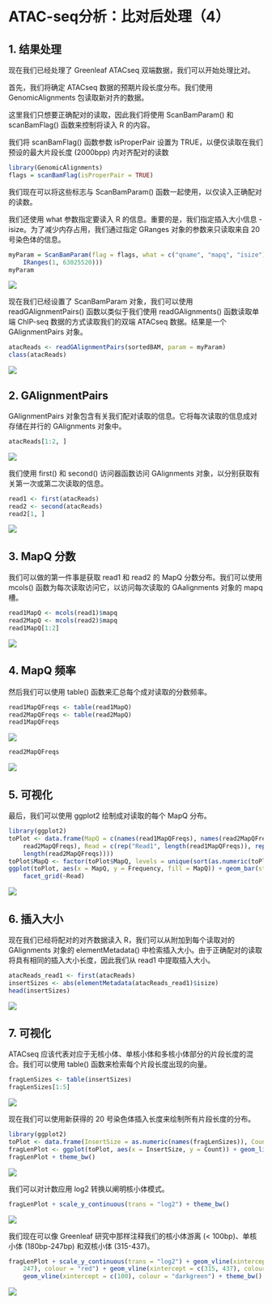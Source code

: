 # ATAC-seq分析：比对后处理（4）



## 1. 结果处理

现在我们已经处理了 Greenleaf ATACseq 双端数据，我们可以开始处理比对。

首先，我们将确定 ATACseq 数据的预期片段长度分布。我们使用 GenomicAlignments 包读取新对齐的数据。

这里我们只想要正确配对的读取，因此我们将使用 ScanBamParam() 和 scanBamFlag() 函数来控制将读入 R 的内容。

我们将 scanBamFlag() 函数参数 isProperPair 设置为 TRUE，以便仅读取在我们预设的最大片段长度 (2000bpp) 内对齐配对的读数

```R
library(GenomicAlignments)
flags = scanBamFlag(isProperPair = TRUE)
```

我们现在可以将这些标志与 ScanBamParam() 函数一起使用，以仅读入正确配对的读数。

我们还使用 what 参数指定要读入 R 的信息。重要的是，我们指定插入大小信息 - isize。为了减少内存占用，我们通过指定 GRanges 对象的参数来只读取来自 20 号染色体的信息。

```R
myParam = ScanBamParam(flag = flags, what = c("qname", "mapq", "isize"), which = GRanges("chr20",
    IRanges(1, 63025520)))
myParam
```

![](https://swindler-typora.oss-cn-chengdu.aliyuncs.com/typora_imgs/image-20221227214510922.png)



现在我们已经设置了 ScanBamParam 对象，我们可以使用 readGAlignmentPairs() 函数以类似于我们使用 readGAlignments() 函数读取单端 ChIP-seq 数据的方式读取我们的双端 ATACseq 数据。结果是一个 GAlignmentPairs 对象。

```R
atacReads <- readGAlignmentPairs(sortedBAM, param = myParam)
class(atacReads)
```

![](https://swindler-typora.oss-cn-chengdu.aliyuncs.com/typora_imgs/image-20221227214548105.png)



## 2. GAlignmentPairs

GAlignmentPairs 对象包含有关我们配对读取的信息。它将每次读取的信息成对存储在并行的 GAlignments 对象中。

```R
atacReads[1:2, ]
```

![](https://swindler-typora.oss-cn-chengdu.aliyuncs.com/typora_imgs/image-20221227214655653.png)



我们使用 first() 和 second() 访问器函数访问 GAlignments 对象，以分别获取有关第一次或第二次读取的信息。

```R
read1 <- first(atacReads)
read2 <- second(atacReads)
read2[1, ]
```

![](https://swindler-typora.oss-cn-chengdu.aliyuncs.com/typora_imgs/image-20221227215152595.png)



## 3. MapQ 分数

我们可以做的第一件事是获取 read1 和 read2 的 MapQ 分数分布。我们可以使用 mcols() 函数为每次读取访问它，以访问每次读取的 GAalignments 对象的 mapq 槽。

```R
read1MapQ <- mcols(read1)$mapq
read2MapQ <- mcols(read2)$mapq
read1MapQ[1:2]
```

![](https://swindler-typora.oss-cn-chengdu.aliyuncs.com/typora_imgs/image-20221227215232613.png)



## 4. MapQ 频率

然后我们可以使用 table() 函数来汇总每个成对读取的分数频率。

```R
read1MapQFreqs <- table(read1MapQ)
read2MapQFreqs <- table(read2MapQ)
read1MapQFreqs
```

![](https://swindler-typora.oss-cn-chengdu.aliyuncs.com/typora_imgs/image-20221227215318655.png)



```R
read2MapQFreqs
```

![](https://swindler-typora.oss-cn-chengdu.aliyuncs.com/typora_imgs/image-20221227215335465.png)



## 5. 可视化

最后，我们可以使用 ggplot2 绘制成对读取的每个 MapQ 分布。

```R
library(ggplot2)
toPlot <- data.frame(MapQ = c(names(read1MapQFreqs), names(read2MapQFreqs)), Frequency = c(read1MapQFreqs,
    read2MapQFreqs), Read = c(rep("Read1", length(read1MapQFreqs)), rep("Read2",
    length(read2MapQFreqs))))
toPlot$MapQ <- factor(toPlot$MapQ, levels = unique(sort(as.numeric(toPlot$MapQ))))
ggplot(toPlot, aes(x = MapQ, y = Frequency, fill = MapQ)) + geom_bar(stat = "identity") +
    facet_grid(~Read)
```

![](https://swindler-typora.oss-cn-chengdu.aliyuncs.com/typora_imgs/image-20221227215640090.png)



## 6. 插入大小

现在我们已经将配对的对齐数据读入 R，我们可以从附加到每个读取对的 GAlignments 对象的 elementMetadata() 中检索插入大小。由于正确配对的读取将具有相同的插入大小长度，因此我们从 read1 中提取插入大小。

```R
atacReads_read1 <- first(atacReads)
insertSizes <- abs(elementMetadata(atacReads_read1)$isize)
head(insertSizes)
```

![](https://swindler-typora.oss-cn-chengdu.aliyuncs.com/typora_imgs/image-20221227215723699.png)



## 7. 可视化

ATACseq 应该代表对应于无核小体、单核小体和多核小体部分的片段长度的混合。我们可以使用 table() 函数来检索每个片段长度出现的向量。

```R
fragLenSizes <- table(insertSizes)
fragLenSizes[1:5]
```

![](https://swindler-typora.oss-cn-chengdu.aliyuncs.com/typora_imgs/image-20221227215754680.png)



现在我们可以使用新获得的 20 号染色体插入长度来绘制所有片段长度的分布。

```R
library(ggplot2)
toPlot <- data.frame(InsertSize = as.numeric(names(fragLenSizes)), Count = as.numeric(fragLenSizes))
fragLenPlot <- ggplot(toPlot, aes(x = InsertSize, y = Count)) + geom_line()
fragLenPlot + theme_bw()
```

![](https://swindler-typora.oss-cn-chengdu.aliyuncs.com/typora_imgs/image-20221227215823484.png)



我们可以对计数应用 log2 转换以阐明核小体模式。

```R
fragLenPlot + scale_y_continuous(trans = "log2") + theme_bw()
```

![](https://swindler-typora.oss-cn-chengdu.aliyuncs.com/typora_imgs/image-20221227215852453.png)



我们现在可以像 Greenleaf 研究中那样注释我们的核小体游离 (< 100bp)、单核小体 (180bp-247bp) 和双核小体 (315-437)。

```R
fragLenPlot + scale_y_continuous(trans = "log2") + geom_vline(xintercept = c(180,
    247), colour = "red") + geom_vline(xintercept = c(315, 437), colour = "darkblue") +
    geom_vline(xintercept = c(100), colour = "darkgreen") + theme_bw()
```

![](https://swindler-typora.oss-cn-chengdu.aliyuncs.com/typora_imgs/image-20221227215935224.png)